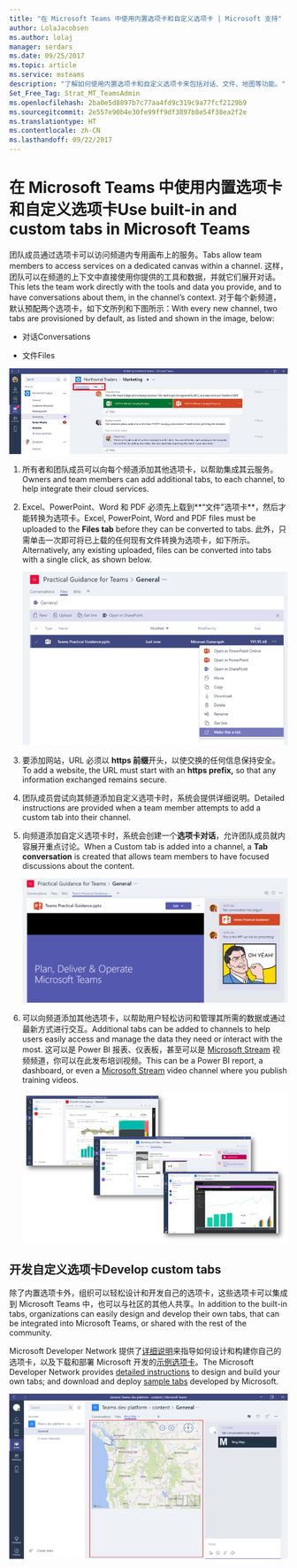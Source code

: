 ```yaml
---
title: "在 Microsoft Teams 中使用内置选项卡和自定义选项卡 | Microsoft 支持"
author: LolaJacobsen
ms.author: lolaj
manager: serdars
ms.date: 09/25/2017
ms.topic: article
ms.service: msteams
description: "了解如何使用内置选项卡和自定义选项卡来包括对话、文件、地图等功能。"
Set_Free_Tag: Strat_MT_TeamsAdmin
ms.openlocfilehash: 2ba0e5d8897b7c77aa4fd9c319c9a77fcf2129b9
ms.sourcegitcommit: 2e557e90b4e30fe99ff9df3897b8e54f38ea2f2e
ms.translationtype: HT
ms.contentlocale: zh-CN
ms.lasthandoff: 09/22/2017
---
```

<a name="use-built-in-and-custom-tabs-in-microsoft-teams"></a><span data-ttu-id="61aa4-103">在 Microsoft Teams 中使用内置选项卡和自定义选项卡</span><span class="sxs-lookup"><span data-stu-id="61aa4-103">Use built-in and custom tabs in Microsoft Teams</span></span>
==================================================

<span data-ttu-id="61aa4-104">团队成员通过选项卡可以访问频道内专用画布上的服务。</span><span class="sxs-lookup"><span data-stu-id="61aa4-104">Tabs allow team members to access services on a dedicated canvas within a channel.</span></span> <span data-ttu-id="61aa4-105">这样，团队可以在频道的上下文中直接使用你提供的工具和数据，并就它们展开对话。</span><span class="sxs-lookup"><span data-stu-id="61aa4-105">This lets the team work directly with the tools and data you provide, and to have conversations about them, in the channel’s context.</span></span> <span data-ttu-id="61aa4-106">对于每个新频道，默认预配两个选项卡，如下文所列和下图所示：</span><span class="sxs-lookup"><span data-stu-id="61aa4-106">With every new channel, two tabs are provisioned by default, as listed and shown in the image, below:</span></span>

-   <span data-ttu-id="61aa4-107">对话</span><span class="sxs-lookup"><span data-stu-id="61aa4-107">Conversations</span></span>

-   <span data-ttu-id="61aa4-108">文件</span><span class="sxs-lookup"><span data-stu-id="61aa4-108">Files</span></span>

![](media/Use_built-in_and_custom_tabs_in_Microsoft_Teams_image1.png)

1.  <span data-ttu-id="61aa4-109">所有者和团队成员可以向每个频道添加其他选项卡，以帮助集成其云服务。</span><span class="sxs-lookup"><span data-stu-id="61aa4-109">Owners and team members can add additional tabs, to each channel, to help integrate their cloud services.</span></span>

2.  <span data-ttu-id="61aa4-110">Excel、PowerPoint、Word 和 PDF 必须先上载到**“文件”选项卡**，然后才能转换为选项卡。</span><span class="sxs-lookup"><span data-stu-id="61aa4-110">Excel, PowerPoint, Word and PDF files must be uploaded to the **Files tab** before they can be converted to tabs.</span></span> <span data-ttu-id="61aa4-111">此外，只需单击一次即可将已上载的任何现有文件转换为选项卡，如下所示。</span><span class="sxs-lookup"><span data-stu-id="61aa4-111">Alternatively, any existing uploaded, files can be converted into tabs with a single click, as shown below.</span></span>

    ![](media/Use_built-in_and_custom_tabs_in_Microsoft_Teams_image2.png)

3.  <span data-ttu-id="61aa4-112">要添加网站，URL 必须以 **https 前缀**开头，以使交换的任何信息保持安全。</span><span class="sxs-lookup"><span data-stu-id="61aa4-112">To add a website, the URL must start with an **https prefix,** so that any information exchanged remains secure.</span></span>

4.  <span data-ttu-id="61aa4-113">团队成员尝试向其频道添加自定义选项卡时，系统会提供详细说明。</span><span class="sxs-lookup"><span data-stu-id="61aa4-113">Detailed instructions are provided when a team member attempts to add a custom tab into their channel.</span></span>

5.  <span data-ttu-id="61aa4-114">向频道添加自定义选项卡时，系统会创建一个**选项卡对话**，允许团队成员就内容展开重点讨论。</span><span class="sxs-lookup"><span data-stu-id="61aa4-114">When a Custom tab is added into a channel, a **Tab conversation** is created that allows team members to have focused discussions about the content.</span></span>

    ![](media/Use_built-in_and_custom_tabs_in_Microsoft_Teams_image3.png)

6.  <span data-ttu-id="61aa4-115">可以向频道添加其他选项卡，以帮助用户轻松访问和管理其所需的数据或通过最新方式进行交互。</span><span class="sxs-lookup"><span data-stu-id="61aa4-115">Additional tabs can be added to channels to help users easily access and manage the data they need or interact with the most.</span></span> <span data-ttu-id="61aa4-116">这可以是 Power BI 报表、仪表板，甚至可以是 [Microsoft Stream](https://go.microsoft.com/fwlink/?linkid=855785) 视频频道，你可以在此发布培训视频。</span><span class="sxs-lookup"><span data-stu-id="61aa4-116">This can be a Power BI report, a dashboard, or even a [Microsoft Stream](https://go.microsoft.com/fwlink/?linkid=855785) video channel where you publish training videos.</span></span>

    ![](media/Use_built-in_and_custom_tabs_in_Microsoft_Teams_image4.png)

<a name="develop-custom-tabs"></a><span data-ttu-id="61aa4-117">开发自定义选项卡</span><span class="sxs-lookup"><span data-stu-id="61aa4-117">Develop custom tabs</span></span>
-------------------

<span data-ttu-id="61aa4-118">除了内置选项卡外，组织可以轻松设计和开发自己的选项卡，这些选项卡可以集成到 Microsoft Teams 中，也可以与社区的其他人共享。</span><span class="sxs-lookup"><span data-stu-id="61aa4-118">In addition to the built-in tabs, organizations can easily design and develop their own tabs, that can be integrated into Microsoft Teams, or shared with the rest of the community.</span></span>

<span data-ttu-id="61aa4-119">Microsoft Developer Network 提供了[详细说明](https://go.microsoft.com/fwlink/?linkid=855786)来指导如何设计和构建你自己的选项卡，以及下载和部署 Microsoft 开发的[示例选项卡](https://go.microsoft.com/fwlink/?linkid=855787)。</span><span class="sxs-lookup"><span data-stu-id="61aa4-119">The Microsoft Developer Network provides [detailed instructions](https://go.microsoft.com/fwlink/?linkid=855786) to design and build your own tabs; and download and deploy [sample tabs](https://go.microsoft.com/fwlink/?linkid=855787) developed by Microsoft.</span></span>

![](media/Use_built-in_and_custom_tabs_in_Microsoft_Teams_image5.png)
